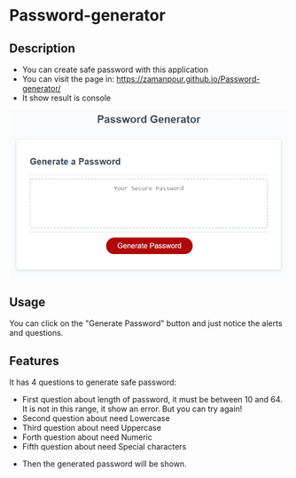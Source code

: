 # Password-generator

## Description
- You can create safe password with this application
- You can visit the page in: https://zamanpour.github.io/Password-generator/
- It show result is console
<img src="passGenerator.png">

## Usage

You can click on the "Generate Password" button and just notice the alerts and questions.

## Features

It has 4 questions to generate safe password:
- First question about length of password, it must be between 10 and 64. It is not in this range, it show an error. But you can try again!
- Second question about need Lowercase
- Third question about need Uppercase
- Forth question about need Numeric
- Fifth question about need Special characters

* Then the generated password will be shown.
